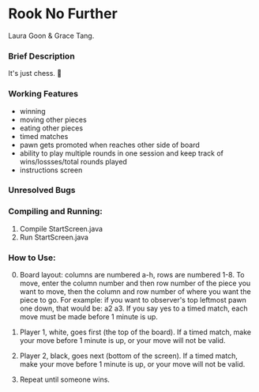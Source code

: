 # Rook No Further
Laura Goon &amp; Grace Tang.

### Brief Description
It's just chess. :clap:

### Working Features
- winning
- moving other pieces
- eating other pieces
- timed matches
- pawn gets promoted when reaches other side of board
- ability to play multiple rounds in one session and keep track of wins/lossses/total rounds played
- instructions screen

### Unresolved Bugs

### Compiling and Running:
1. Compile StartScreen.java
2. Run StartScreen.java

### How to Use:
0. Board layout: columns are numbered a-h, rows are numbered 1-8. To move, enter the column number and then row number of the piece you want to move, then the column and row number of where you want the piece to go. For example: if you want to observer's top leftmost pawn one down, that would be: a2 a3. If you say yes to a timed match, each move must be made before 1 minute is up.
                   
1. Player 1, white, goes first (the top of the board). If a timed match, make your move before 1 minute is up, or your move will not be valid.
2. Player 2, black, goes next (bottom of the screen). If a timed match, make your move before 1 minute is up, or your move will not be valid.
3. Repeat until someone wins. 
